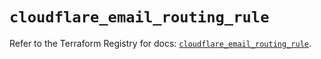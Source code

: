 # `cloudflare_email_routing_rule`

Refer to the Terraform Registry for docs: [`cloudflare_email_routing_rule`](https://registry.terraform.io/providers/cloudflare/cloudflare/4.51.0/docs/resources/email_routing_rule).
